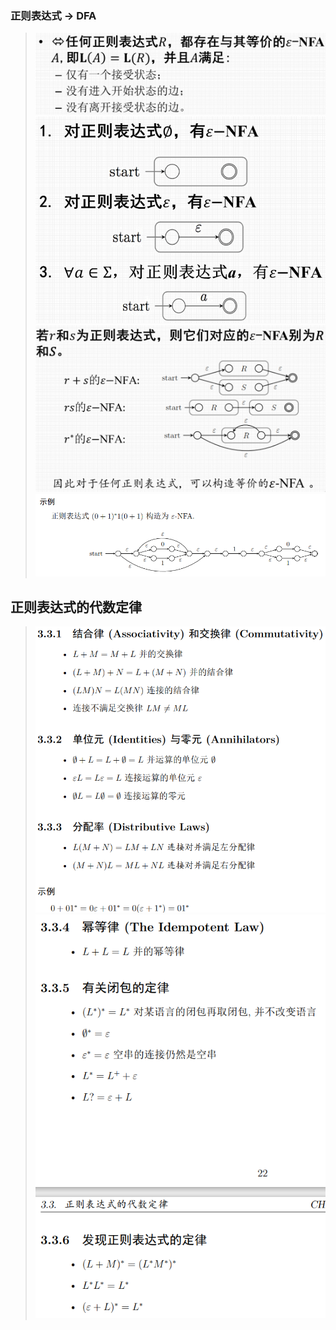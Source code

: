 

### 正则表达式 $\to$ DFA
> ![](image/2022-03-11-11-01-42.png)
> ![](image/2022-03-11-11-02-18.png)
> ![](image/2022-03-11-11-03-30.png)
> ![](image/2022-03-11-11-04-13.png)

## 正则表达式的代数定律
> ![](image/2022-03-11-11-05-18.png)
> ![](image/2022-03-11-11-05-28.png)